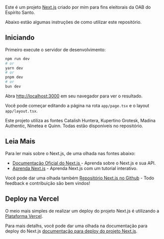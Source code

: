 Este é um projeto [Next.js](https://nextjs.org) criado por mim para fins eleitorais da OAB do Espírito Santo.

Abaixo estão algumas instruções de como utilizar este repositório.



## Iniciando

Primeiro execute o servidor de desenvolvimento:

```bash
npm run dev
# or
yarn dev
# or
pnpm dev
# or
bun dev
```

Abra [http://localhost:3000](http://localhost:3000) em seu navegador para ver o resultado.

Você pode começar editando a página na rota `app/page.tsx` e o layout `app/layout.tsx`.

Este projeto utiliza as fontes Catalish Huntera, Kupertino Grotesk, Madina Authentic, Ninetea e Quinn. Todas estão disponíveis no repositório.


## Leia Mais

Para ler mais sobre o Next.js, de uma olhada nas fontes abaixo:


- [Documentação Oficial do Next.js ](https://nextjs.org/docs) - Aprenda sobre o Next.js e sua API. 
- [Aprenda Next.js](https://nextjs.org/learn) - Aprenda Next.js com um tutorial interativo.

Você pode dar uma olhada também [Repositório Next.js no Github](https://github.com/vercel/next.js) - Todo feedback e contribuição são bem vindos!

## Deploy na Vercel

O meio mais simples de realizar um deploy do projeto Next.js é utilizando a [Plataforma Vercel](https://vercel.com/new?utm_medium=default-template&filter=next.js&utm_source=create-next-app&utm_campaign=create-next-app-readme).

Para mais detalhs, você pode dar uma olhada na documentação para deploy do Next.js [documentação para deploy do projeto Next.js](https://nextjs.org/docs/app/building-your-application/deploying).

